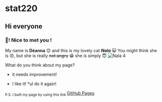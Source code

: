 # stat220
## Hi everyone
### 👋! Nice to met you ! 

My name is **Déanna** 😊 and this is my lovely cat ***Nala*** :smiley_cat: You might think she is 😠, but she is really ~~not angry~~ 😁 she is simply 😇
![Nala 4](https://user-images.githubusercontent.com/126633684/222025927-a74dd452-490b-488d-80cf-02ba7c0ec7d6.jpg)

What do you think about my page?
* it needs improvement!
- I like it!
*ul do it again!

<sub> P.S. I built my page by using this link </sub> [GitHub Pages](https://github.com)

